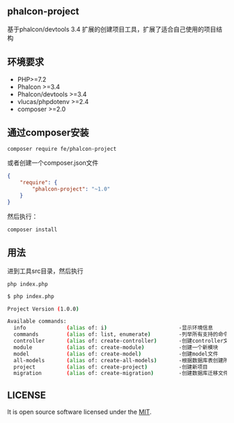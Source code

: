 ## phalcon-project
基于phalcon/devtools 3.4 扩展的创建项目工具，扩展了适合自己使用的项目结构


## 环境要求
* PHP>=7.2
* Phalcon >=3.4
* Phalcon/devtools >=3.4
* vlucas/phpdotenv >=2.4
* composer >=2.0

## 通过composer安装
```base
composer require fe/phalcon-project
```
或者创建一个composer.json文件
```json
{
    "require": {
        "phalcon-project": "~1.0"
    }
}
```
然后执行：
```base
composer install
```

## 用法
进到工具src目录，然后执行
```base
php index.php
```

```sh
$ php index.php

Project Version (1.0.0)

Available commands:
  info             (alias of: i)                       -显示环境信息
  commands         (alias of: list, enumerate)         -列举所有支持的命令
  controller       (alias of: create-controller)       -创建controller文件
  module           (alias of: create-module)           -创建一个新模块
  model            (alias of: create-model)            -创建model文件
  all-models       (alias of: create-all-models)       -根据数据库表创建所有的model文件
  project          (alias of: create-project)          -创建新项目
  migration        (alias of: create-migration)        -创建数据库迁移文件
```

## LICENSE 
It is open source software licensed under the <a href="https://github.com/yanggenxin520wgy/phalcon-project/blob/main/LICENSE">MIT</a>.
